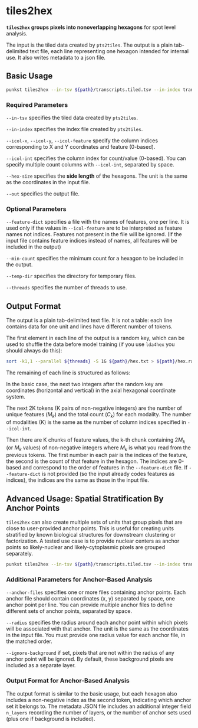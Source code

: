 # tiles2hex

**`tiles2hex` groups pixels into nonoverlapping hexagons** for spot level analysis.

The input is the tiled data created by `pts2tiles`. The output is a plain tab-delimited text file, each line representing one hexagon intended for internal use. It also writes metadata to a json file.

## Basic Usage

```bash
punkst tiles2hex --in-tsv ${path}/transcripts.tiled.tsv --in-index transcripts.tiled.index --feature-dict ${path}/features.txt --icol-x 0 --icol-y 1 --icol-feature 2 --icol-int 3 --min-count 20 --hex-size ${hex_size} --out ${path}/hex.txt --temp-dir ${tmpdir} --threads ${threads}
```

### Required Parameters

`--in-tsv` specifies the tiled data created by `pts2tiles`.

`--in-index` specifies the index file created by `pts2tiles`.

`--icol-x`, `--icol-y`, `--icol-feature` specify the column indices corresponding to X and Y coordinates and feature (0-based).

`--icol-int` specifies the column index for count/value (0-based). You can specify multiple count columns with `--icol-int`, separated by space.

`--hex-size` specifies the **side length** of the hexagons. The unit is the same as the coordinates in the input file.

`--out` specifies the output file.

### Optional Parameters

`--feature-dict` specifies a file with the names of features, one per line. It is used only if the values in `--icol-feature` are to be interpreted as feature names not indices. Features not present in the file will be ignored. (If the input file contains feature indices instead of names, all features will be included in the output)

`--min-count` specifies the minimum count for a hexagon to be included in the output.

`--temp-dir` specifies the directory for temporary files.

`--threads` specifies the number of threads to use.

## Output Format

The output is a plain tab-delimited text file. It is not a table: each line contains data for one unit and lines have different number of tokens.

The first element in each line of the output is a random key, which can be used to shuffle the data before model training (if you use `lda4hex` you should always do this):

```bash
sort -k1,1 --parallel ${threads} -S 1G ${path}/hex.txt > ${path}/hex.randomized.txt
```

The remaining of each line is structured as follows:

In the basic case, the next two integers after the random key are coordinates (horizontal and vertical) in the axial hexagonal coordinate system.

The next 2K tokens (K pairs of non-negative integers) are the number of unique features ($M_k$) and the total count ($C_k$) for each modality. The number of modalities (K) is the same as the number of column indices specified in `--icol-int`.

Then there are K chunks of feature values, the k-th chunk containing $2M_k$ (or $M_k$ values) of non-negative integers where $M_k$ is what you read from the previous tokens. The first number in each pair is the indices of the feature, the second is the count of that feature in the hexagon. The indices are 0-based and correspond to the order of features in the `--feature-dict` file. If `--feature-dict` is not provided (so the input already codes features as indices), the indices are the same as those in the input file.


## Advanced Usage: Spatial Stratification By Anchor Points

`tiles2hex` can also create multiple sets of units that group pixels that are close to user-provided anchor points. This is useful for creating units stratified by known biological structures for downstream clustering or factorization. A tested use case is to provide nuclear centers as anchor points so likely-nuclear and likely-cytoplasmic pixels are grouped separately.

```bash
punkst tiles2hex --in-tsv ${path}/transcripts.tiled.tsv --in-index transcripts.tiled.index --feature-dict ${path}/features.txt --icol-x 0 --icol-y 1 --icol-feature 2 --icol-int 3 --min-count 20 --hex-size ${hex_size} --anchor-files ${path}/anchors1.txt ${path}/anchors2.txt --radius ${radius1} ${radius2} --out ${path}/hex.txt --temp-dir ${tmpdir} --threads ${threads}
```

### Additional Parameters for Anchor-Based Analysis

`--anchor-files` specifies one or more files containing anchor points. Each anchor file should contain coordinates (x, y) separated by space, one anchor point per line. You can provide multiple anchor files to define different sets of anchor points, separated by space.

`--radius` specifies the radius around each anchor point within which pixels will be associated with that anchor. The unit is the same as the coordinates in the input file. You must provide one radius value for each anchor file, in the matched order.

`--ignore-background` if set, pixels that are not within the radius of any anchor point will be ignored. By default, these background pixels are included as a separate layer.

### Output Format for Anchor-Based Analysis

The output format is similar to the basic usage, but each hexagon also includes a non-negative index as the second token, indicating which anchor set it belongs to. The metadata JSON file includes an additional integer field `n_layers` recording the number of layers, or the number of anchor sets used (plus one if background is included).

